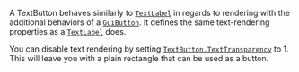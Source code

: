 A TextButton behaves similarly to [`TextLabel`](https://create.roblox.com/docs/reference/engine/classes/TextLabel) in regards to rendering
with the additional behaviors of a [`GuiButton`](https://create.roblox.com/docs/reference/engine/classes/GuiButton). It defines the same
text-rendering properties as a [`TextLabel`](https://create.roblox.com/docs/reference/engine/classes/TextLabel) does.

You can disable text rendering by setting [`TextButton.TextTransparency`](https://create.roblox.com/docs/reference/engine/classes/TextButton#TextTransparency)
to 1. This will leave you with a plain rectangle that can be used as a button.
